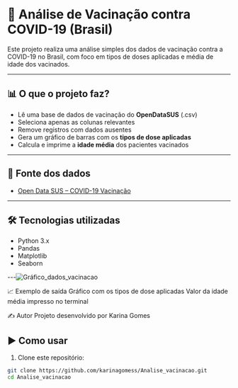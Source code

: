 # 💉 Análise de Vacinação contra COVID-19 (Brasil)

Este projeto realiza uma análise simples dos dados de vacinação contra a COVID-19 no Brasil, com foco em tipos de doses aplicadas e média de idade dos vacinados.

---

## 📊 O que o projeto faz?

- Lê uma base de dados de vacinação do **OpenDataSUS** (.csv)
- Seleciona apenas as colunas relevantes
- Remove registros com dados ausentes
- Gera um gráfico de barras com os **tipos de dose aplicadas**
- Calcula e imprime a **idade média** dos pacientes vacinados

---

## 🔗 Fonte dos dados

- [Open Data SUS – COVID-19 Vacinação](https://opendatasus.saude.gov.br/dataset/covid-19-vacinacao)

---

## 🛠️ Tecnologias utilizadas

- Python 3.x
- Pandas
- Matplotlib
- Seaborn

---![Gráfico_dados_vacinacao](https://github.com/user-attachments/assets/65af7182-0848-4cb8-ad15-e722896181f3)

📈 Exemplo de saída
Gráfico com os tipos de dose aplicadas
Valor da idade média impresso no terminal

✍️ Autor
Projeto desenvolvido por Karina Gomes

## ▶️ Como usar

1. Clone este repositório:

```bash
git clone https://github.com/karinagomess/Analise_vacinacao.git
cd Analise_vacinacao
